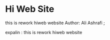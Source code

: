 # Hi Web Site
 this is rework hiweb website 
 Author: Ali Ashrafi ;

expalin :
 this is rework hiweb website 